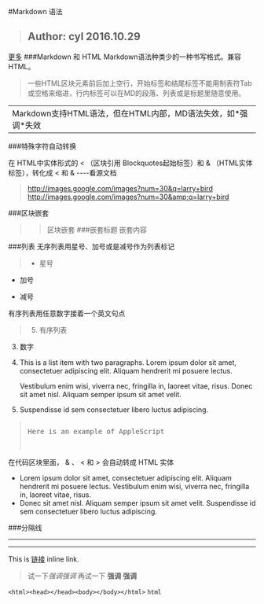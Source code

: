 #Markdown 语法
>## Author: cyl    2016.10.29 
<a href ="http://www.appinn.com/markdown/">更多</a>
###Markdown 和 HTML
Markdown语法种类少的一种书写格式。兼容HTML。
>一些HTML区块元素前后加上空行，开始标签和结尾标签不能用制表符Tab或空格来缩进，行内标签可以在MD的段落、列表或是标题里随意使用。
<table>
    <tr>
        <td>Markdown支持HTML语法，但在HTML内部，MD语法失效，如*强调*失效</td>
    </tr>
</table>
###特殊字符自动转换

在 HTML中实体形式的<span> < （区块引用 Blockquotes起始标签）和 & （HTML实体标签）</span>，转化成 <span>&lt; 和 &amp;</span> ----看源文档
>http://images.google.com/images?num=30&q=larry+bird
http://images.google.com/images?num=30&amp;q=larry+bird

###区块嵌套
>
>>区块嵌套
>###嵌套标题
>>嵌套内容

###列表
无序列表用星号、加号或是减号作为列表标记
>* 星号
+ 加号
- 减号

有序列表用任意数字接着一个英文句点
>5.  有序列表
3.  数字

1.  This is a list item with two paragraphs. Lorem ipsum dolor
    sit amet, consectetuer adipiscing elit. Aliquam hendrerit
    mi posuere lectus.

    Vestibulum enim wisi, viverra nec, fringilla in, laoreet
    vitae, risus. Donec sit amet nisl. Aliquam semper ipsum
    sit amet velit.

2.  Suspendisse id sem consectetuer libero luctus adipiscing.

><pre>
><p>Here is an example of AppleScript
在代码区块里面， & 、 < 和 > 会自动转成 HTML 实体


*   Lorem ipsum dolor sit amet, consectetuer adipiscing elit.
    Aliquam hendrerit mi posuere lectus. Vestibulum enim wisi,
    viverra nec, fringilla in, laoreet vitae, risus.
*   Donec sit amet nisl. Aliquam semper ipsum sit amet velit.
    Suspendisse id sem consectetuer libero luctus adipiscing.


###分隔线
***
---
This is [链接](http://example.com/ "Title") inline link.
>试一下*强调*<em>强调</em>
>再试一下 **强调** <strong>强调</strong>

`<html><head></head><body></body></html>`
<code>html</code>